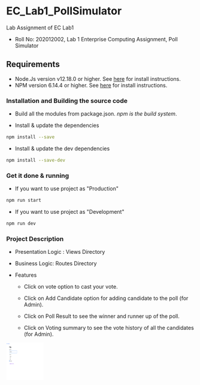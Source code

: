 # EC_Lab1_PollSimulator

Lab Assignment of EC Lab1

-   Roll No: 202012002, Lab 1 Enterprise Computing Assignment, Poll Simulator

## Requirements

-   Node.Js version v12.18.0 or higher. See [here](https://nodejs.org/en/download/) for install instructions.
-   NPM version 6.14.4 or higher. See [here](https://www.npmjs.com/get-npm) for install instructions.

### Installation and Building the source code

-   Build all the modules from package.json. _npm is the build system_.

-   Install & update the dependencies

```sh
npm install --save
```

-   Install & update the dev dependencies

```sh
npm install --save-dev
```

### Get it done & running

-   If you want to use project as "Production"

```sh
npm run start
```

-   If you want to use project as "Development"

```sh
npm run dev
```

### Project Description

-   Presentation Logic : Views Directory
-   Business Logic: Routes Directory

-   Features

    -   Click on vote option to cast your vote.

    -   Click on Add Candidate option for adding candidate to the poll (for Admin).

    -   Click on Poll Result to see the winner and runner up of the poll.

    -   Click on Voting summary to see the vote history of all the candidates (for Admin).

<img src="/SnapShots/Vote.png" alt="Vote" style="height: 100px; width:100px;"/>
